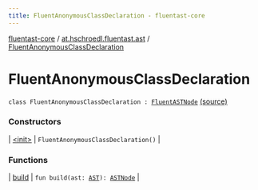```yaml
---
title: FluentAnonymousClassDeclaration - fluentast-core
---
```


[fluentast-core](../../index.html) / [at.hschroedl.fluentast.ast](../index.html) / [FluentAnonymousClassDeclaration](.)

# FluentAnonymousClassDeclaration

`class FluentAnonymousClassDeclaration : `[`FluentASTNode`](../-fluent-a-s-t-node/index.html) [(source)](http://github.com/hschroedl/fluentast/tree/master/core/at.hschroedl.fluentast/ast/ASTNode.kt#L43)

### Constructors

| [&lt;init&gt;](-init-.html) | `FluentAnonymousClassDeclaration()` |

### Functions

| [build](build.html) | `fun build(ast: `[`AST`](https://help.eclipse.org/neon/topic/org.eclipse.jdt.doc.isv/reference/api/org/eclipse/jdt/core/dom/AST.html)`): `[`ASTNode`](https://help.eclipse.org/neon/topic/org.eclipse.jdt.doc.isv/reference/api/org/eclipse/jdt/core/dom/ASTNode.html) |

